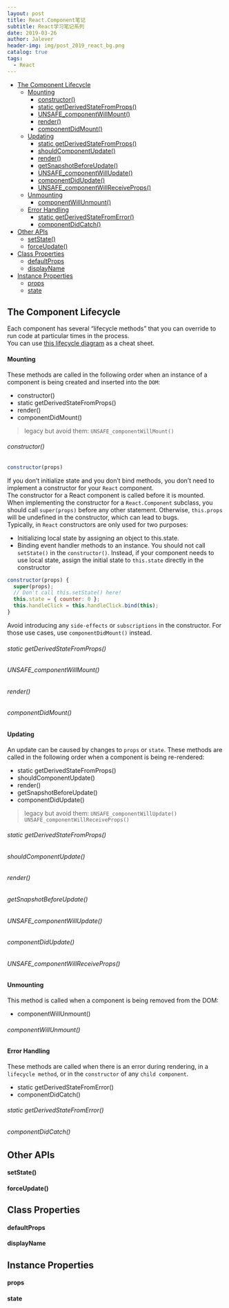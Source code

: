 ```yaml
---
layout: post
title: React.Component笔记
subtitle: React学习笔记系列
date: 2019-03-26
author: Jalever
header-img: img/post_2019_react_bg.png
catalog: true
tags:
  - React
---
```


- [The Component Lifecycle](#the-component-lifecycle)
    - [Mounting](#mounting)
        - [constructor()](#constructor)
        - [static getDerivedStateFromProps()](#static-getderivedstatefromprops)
        - [UNSAFE_componentWillMount()](#unsafecomponentwillmount)
        - [render()](#render)
        - [componentDidMount()](#componentdidmount)
    - [Updating](#updating)
        - [static getDerivedStateFromProps()](#static-getderivedstatefromprops-1)
        - [shouldComponentUpdate()](#shouldcomponentupdate)
        - [render()](#render-1)
        - [getSnapshotBeforeUpdate()](#getsnapshotbeforeupdate)
        - [UNSAFE_componentWillUpdate()](#unsafecomponentwillupdate)
        - [componentDidUpdate()](#componentdidupdate)
        - [UNSAFE_componentWillReceiveProps()](#unsafecomponentwillreceiveprops)
    - [Unmounting](#unmounting)
        - [componentWillUnmount()](#componentwillunmount)
    - [Error Handling](#error-handling)
        - [static getDerivedStateFromError()](#static-getderivedstatefromerror)
        - [componentDidCatch()](#componentdidcatch)
- [Other APIs](#other-apis)
    - [setState()](#setstate)
    - [forceUpdate()](#forceupdate)
- [Class Properties](#class-properties)
    - [defaultProps](#defaultprops)
    - [displayName](#displayname)
- [Instance Properties](#instance-properties)
    - [props](#props)
    - [state](#state)

## The Component Lifecycle
Each component has several “lifecycle methods” that you can override to run code at particular times in the process.<br>
You can use [this lifecycle diagram](http://projects.wojtekmaj.pl/react-lifecycle-methods-diagram/) as a cheat sheet.

#### Mounting
These methods are called in the following order when an instance of a component is being created and inserted into the `DOM`:
- constructor()
- static getDerivedStateFromProps()
- render()
- componentDidMount()

> legacy but avoid them: 
> `UNSAFE_componentWillMount()`

###### constructor()
```javascript
constructor(props)
```
If you don’t initialize state and you don’t bind methods, you don’t need to implement a constructor for your `React` component.<br>
The constructor for a React component is called before it is mounted.<br>
When implementing the constructor for a `React.Component` subclass, you should call `super(props)` before any other statement. Otherwise, `this.props` will be undefined in the constructor, which can lead to bugs.<br>
Typically, in `React` constructors are only used for two purposes:
- Initializing local state by assigning an object to this.state.
- Binding event handler methods to an instance.
You should not call `setState()` in the `constructor()`. Instead, if your component needs to use local state, assign the initial state to `this.state` directly in the constructor<br>
```javascript
constructor(props) {
  super(props);
  // Don't call this.setState() here!
  this.state = { counter: 0 };
  this.handleClick = this.handleClick.bind(this);
}
```
Avoid introducing any `side-effects` or `subscriptions` in the constructor. For those use cases, use `componentDidMount()` instead.


###### static getDerivedStateFromProps()

###### UNSAFE_componentWillMount()

###### render()

###### componentDidMount()

#### Updating
An update can be caused by changes to `props` or `state`. These methods are called in the following order when a component is being re-rendered:

- static getDerivedStateFromProps()
- shouldComponentUpdate()
- render()
- getSnapshotBeforeUpdate()
- componentDidUpdate()
> legacy but avoid them:
> `UNSAFE_componentWillUpdate()`
> `UNSAFE_componentWillReceiveProps()`


###### static getDerivedStateFromProps()

###### shouldComponentUpdate()

###### render()

###### getSnapshotBeforeUpdate()

###### UNSAFE_componentWillUpdate()

###### componentDidUpdate()

###### UNSAFE_componentWillReceiveProps()

#### Unmounting
This method is called when a component is being removed from the DOM:
- componentWillUnmount()

###### componentWillUnmount()

#### Error Handling
These methods are called when there is an error during rendering, in a `lifecycle method`, or in the `constructor` of any `child component`.
- static getDerivedStateFromError()
- componentDidCatch()

###### static getDerivedStateFromError()

###### componentDidCatch()

## Other APIs

#### setState()

#### forceUpdate()

## Class Properties

#### defaultProps

#### displayName

## Instance Properties

#### props

#### state

